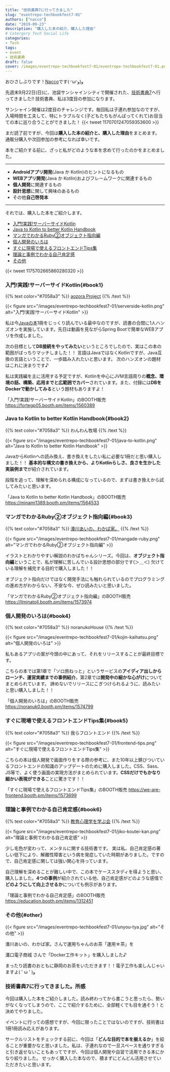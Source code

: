 ```yaml
---
title: "技術書典7に行ってきました"
slug: "eventrepo-techbookfest7-01"
authors: ["nacco"]
date: "2019-09-23"
description: "購入した本の紹介、購入した理由"
# Catergory Tech Social Life
categories:
- Tech
tags:
- event
- 技術書典
draft: false
cover: /images/eventrepo-techbookfest7-01/eventrepo-techbookfest7-01.png
---
```


おひさしぶりです！[Nacco](https://twitter.com/climbing_nacco)です( ◜ω◝و(و 

先週末9月22日(日)に、池袋サンシャインシティで開催された、[技術書典7](https://techbookfest.org/event/tbf07)へ行ってきました!!
技術書典、私は3度目の参加になります。

サンシャイン開催は2度目のチャレンジです。毎回私は子連れ参加なのですが、入場時間を工夫して、特にトラブルなく(子どもたちもがんばってくれて)お目当ての本に巡り合うことができました！
{{< tweet 1170701247059353600 >}}

まだ読了前ですが、今回は**購入した本の紹介と、購入した理由**をまとめます。
通販分購入や次回参加の参考になれば幸いです。

本をご紹介する前に、ざっと私がどのような本を求めて行ったのかをまとめました。

---

- **Androidアプリ開発**(Java か Kotlin)のヒントになるもの
- **WEBアプリ開発**(Java か Kotlin)およびフレームワークに関連するもの
- **個人開発**に関連するもの
- **設計思想**に関して興味のあるもの
- その他**自己啓発本**

---
それでは、購入した本をご紹介します。

- [入門!実践!サーバーサイドKotlin](#book1)
- [Java to Kotlin to better Kotlin Handbook](#book2)
- [マンガでわかるRuby②オブジェクト指向編](#book3)
- [個人開発のいろは](#book4)
- [すぐに現場で使えるフロントエンドTips集](#book5)
- [理論と事例でわかる自己肯定感](#book6)
- [その他](#other)

{{< tweet 1175702665860280320 >}}

### 入門!実践!サーバーサイドKotlin{#book1}
{{% text color="#7058a3" %}}
[aozora Project](https://fortegp05.hatenablog.com/)
{{% /text %}}

{{< figure src="/images/eventrepo-techbookfest7-01/serverside-kotlin.png" alt="入門!実践!サーバーサイドKotlin" >}}

私は今[Javaの本](https://www.amazon.co.jp/Learn-Java-Android-Development/dp/1430264543)1冊をじっくり読んでいる最中なのですが、読書の合間に1人ハンズオンを実施しています。先日は動画を見ながらSpring Bootで簡単なWEBアプリを作成しました。

次の目標として**DB接続をやってみたい**というところでしたので、実はこの本の範囲がばっちりマッチしました！！
言語はJavaではなくKotlinですが、Java互換の言語ということで、一歩踏み入れたいと思います。
次のハンズオンの題材はこれに決まりです♪

私は実践編を主に活用する予定ですが、Kotlinを中心にJVM言語周りの**概念、環境の話、構築、応用までと広範囲でカバー**されています。また、付録には**DBをDockerで動かしてみる**という題材もありますよ！

「入門!実践!サーバーサイドKotlin」のBOOTH販売
https://fortegp05.booth.pm/items/1560389

### Java to Kotlin to better Kotlin Handbook{#book2}
{{% text color="#7058a3" %}}
わんわん牧場
{{% /text %}}

{{< figure src="/images/eventrepo-techbookfest7-01/java-to-kotlin.png" alt="Java to Kotlin to better Kotlin Handbook" >}}

JavaからKotlinへの読み換え、書き換えをしたい私に必要な1冊だと思い購入しました！！
**基本的な構文の書き換えから、よりKotlinらしさ、良さを生かした実装例まで**が紹介されています。

段階を追って、理解を深められる構成になっているので、まずは書き換えから試してみたいと思います。

「Java to Kotlin to better Kotlin Handbook」のBOOTH販売
https://minami1389.booth.pm/items/1564533

### マンガでわかるRuby②オブジェクト指向編{#book3}
{{% text color="#7058a3" %}}
[湊川あいの、わかば家。](https://llminatoll.booth.pm/)
{{% /text %}}

{{< figure src="/images/eventrepo-techbookfest7-01/mangade-ruby.png" alt="マンガでわかるRuby②オブジェクト指向編" >}}

イラストとわかりやすい解説のわかばちゃんシリーズ。今回は、**オブジェクト指向編**ということで、私が理解に苦しんでいる設計思想の部分です(＞＿＜)
欠けている理解を補完する目的で購入しました！！

オブジェクト指向だけではなく開発手法にも触れられているのでプログラミングの進め方がわからない、不安な今、ぜひ読みたいと思いました。

「マンガでわかるRuby②オブジェクト指向編」のBOOTH販売
https://llminatoll.booth.pm/items/1573974

### 個人開発のいろは{#book4}
{{% text color="#7058a3" %}}
noranukoHouse
{{% /text %}}

{{< figure src="/images/eventrepo-techbookfest7-01/kojin-kaihatsu.png" alt="個人開発のいろは" >}}


私もあるアプリの案が今頭の中にあって、それをリリースすることが最終目標です。

こちらの本では第1章で「ソロ旅ねっと」というサービスの**アイディア出しからローンチ、運営実績までの事例紹介**。第2章では**開発中の細かな心がけ**についてまとめられています。
諦めないでリリースにこぎつけられるように、読みたいと思い購入しました！！

「個人開発のいろは」のBOOTH販売
https://noranuk0.booth.pm/items/1574799

### すぐに現場で使えるフロントエンドTips集{#book5}
{{% text color="#7058a3" %}}
我らフロントエンド
{{% /text %}}

{{< figure src="/images/eventrepo-techbookfest7-01/frontend-tips.png" alt="すぐに現場で使えるフロントエンドTips集" >}}

こちらの本は個人開発で画面作りをする際の参考に、また10年以上錆びついているフロントエンドの知識のアップデートのために購入しました。CSS、Sass、JS等で、よく使う画面の実現方法がまとめられています。**CSSだけでもかなり細かい表現ができる**ことに驚きです！！

「すぐに現場で使えるフロントエンドTips集」のBOOTH販売
https://we-are-frontend.booth.pm/items/1573699

### 理論と事例でわかる自己肯定感{#book6}
{{% text color="#7058a3" %}}
[教育心理学を学ぶ会](https://education.booth.pm)
{{% /text %}}

{{< figure src="/images/eventrepo-techbookfest7-01/jiko-koutei-kan.png" alt="理論と事例でわかる自己肯定感" >}}

少し毛色が変わって、メンタルに関する技術書です。
実は私、自己肯定感の著しい低下により、解離性障害という病を発症していた時期がありました。ですので、自己肯定感に関しては強い関心を持っています。

自己理解を深めることが難しい中で、この本でケーススタディを得ようと思い、購入しました。**4つの事例**が紹介されている他、自己肯定感がどのような感情で**どのようにして向上させるか**についても例示があります。

「理論と事例でわかる自己肯定感」のBOOTH販売
https://education.booth.pm/items/1312451

### その他{#other}

{{< figure src="/images/eventrepo-techbookfest7-01/unyou-tya.jpg" alt="その他" >}}

湊川あいの、わかば家。さんで運用ちゃんのお茶「運用☆茶」を

溝口電子商城 さんで「Docker工作キット」を購入しました♪

まったり読書のおともに静岡のお茶をいただきます！！電子工作も楽しんじゃいますよ( ' ω ' )و



### 技術書典7に行ってきました。所感

今回は購入した本をご紹介しました。読み終わってから書こうと思ったら、勢いがなくなってしまうので、ここで紹介するために、全部軽くでも目を通そう！と決めてやりました。

イベントに行っての感想ですが、今回に限ったことではないのですが、技術書は1冊1冊読み応えがあります。

サークルリストをチェックする前に、今回は「**どんな目的で本を揃えるか**」を絞ることが重要かなと思いました。私は、子連れなので一旦スペースを通りすぎると引き返せないこともあってですが、今回は個人開発や自習で活用できる本にかなり絞りました。
せっかく購入した本なので、積まずにどんどん活用させていただきたいと思います。

